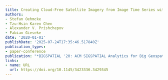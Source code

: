 ```yaml
---
title: Creating Cloud-Free Satellite Imagery from Image Time Series with Deep Learning
authors:
- Stefan Oehmcke
- Tzu-Hsin Karen Chen
- Alexander V. Prishchepov
- Fabian Gieseke
date: '2020-01-01'
publishDate: '2025-07-24T17:35:46.517840Z'
publication_types:
- paper-conference
publication: "*BIGSPATIAL '20: ACM SIGSPATIAL Analytics for Big Geospatial Data*"
links:
- name: URL
  url: https://doi.org/10.1145/3423336.3429345
---
```

